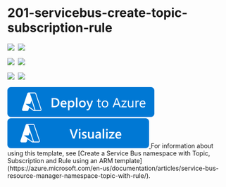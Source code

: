 # 201-servicebus-create-topic-subscription-rule

<IMG SRC="https://azurequickstartsservice.blob.core.windows.net/badges/201-servicebus-create-topic-subscription-rule/PublicLastTestDate.svg" />&nbsp;
<IMG SRC="https://azurequickstartsservice.blob.core.windows.net/badges/201-servicebus-create-topic-subscription-rule/PublicDeployment.svg" />&nbsp;

<IMG SRC="https://azurequickstartsservice.blob.core.windows.net/badges/201-servicebus-create-topic-subscription-rule/FairfaxLastTestDate.svg" />&nbsp;
<IMG SRC="https://azurequickstartsservice.blob.core.windows.net/badges/201-servicebus-create-topic-subscription-rule/FairfaxDeployment.svg" />&nbsp;

<IMG SRC="https://azurequickstartsservice.blob.core.windows.net/badges/201-servicebus-create-topic-subscription-rule/BestPracticeResult.svg" />&nbsp;
<IMG SRC="https://azurequickstartsservice.blob.core.windows.net/badges/201-servicebus-create-topic-subscription-rule/CredScanResult.svg" />&nbsp;

<a href="https://portal.azure.com/#create/Microsoft.Template/uri/https%3A%2F%2Fraw.githubusercontent.com%2FAzure%2Fazure-quickstart-templates%2Fmaster%2F201-servicebus-create-topic-subscription-rule%2Fazuredeploy.json" target="_blank">
    <img src="https://raw.githubusercontent.com/Azure/azure-quickstart-templates/master/1-CONTRIBUTION-GUIDE/images/deploytoazure.svg"/>
</a>

<a href="http://armviz.io/#/?load=https%3A%2F%2Fraw.githubusercontent.com%2FAzure%2Fazure-quickstart-templates%2Fmaster%2F201-servicebus-create-topic-subscription-rule%2Fazuredeploy.json" target="_blank">
    <img src="https://raw.githubusercontent.com/Azure/azure-quickstart-templates/master/1-CONTRIBUTION-GUIDE/images/visualizebutton.svg"/>
</a>
For information about using this template, see [Create a Service Bus namespace with Topic, Subscription and Rule using an ARM template](https://azure.microsoft.com/en-us/documentation/articles/service-bus-resource-manager-namespace-topic-with-rule/).

